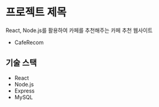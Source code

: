 # 프로젝트 제목

React, Node.js를 활용하여 카페를 추천해주는 카페 추천 웹사이트
* CafeRecom

## 기술 스택
- React
- Node.js
- Express
- MySQL

